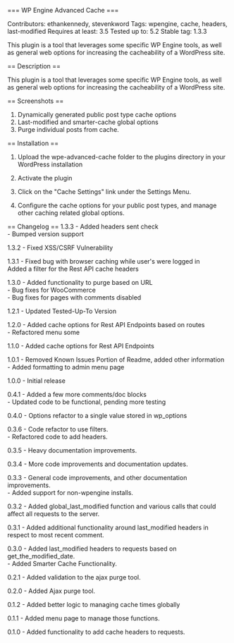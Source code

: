 === WP Engine Advanced Cache ===

Contributors: ethankennedy, stevenkword
Tags: wpengine, cache, headers, last-modified
Requires at least: 3.5
Tested up to: 5.2
Stable tag: 1.3.3

This plugin is a tool that leverages some specific WP Engine tools, as well as general web options for increasing the cacheability of a WordPress site.

== Description ==

This plugin is a tool that leverages some specific WP Engine tools, as well as general web options for increasing the cacheability of a WordPress site.

== Screenshots ==

1. Dynamically generated public post type cache options
2. Last-modified and smarter-cache global options
3. Purge individual posts from cache.

== Installation ==

1. Upload the wpe-advanced-cache folder to the plugins directory in your WordPress installation

2. Activate the plugin

3. Click on the "Cache Settings" link under the Settings Menu.

4. Configure the cache options for your public post types, and manage other caching related global options.

== Changelog ==
1.3.3 - Added headers sent check\
	  - Bumped version support

1.3.2 - Fixed XSS/CSRF Vulnerability

1.3.1 - Fixed bug with browser caching while user's were logged in\
		Added a filter for the Rest API cache headers

1.3.0 - Added functionality to purge based on URL\
			- Bug fixes for WooCommerce\
			- Bug fixes for pages with comments disabled

1.2.1 - Updated Tested-Up-To Version

1.2.0 - Added cache options for Rest API Endpoints based on routes\
			- Refactored menu some

1.1.0 - Added cache options for Rest API Endpoints

1.0.1 - Removed Known Issues Portion of Readme, added other information\
			- Added formatting to admin menu page

1.0.0 - Initial release

0.4.1 - Added a few more comments/doc blocks\
			- Updated code to be functional, pending more testing

0.4.0 - Options refactor to a single value stored in wp_options

0.3.6 - Code refactor to use filters.\
			- Refactored code to add headers.

0.3.5 - Heavy documentation improvements.

0.3.4 - More code improvements and documentation updates.

0.3.3 - General code improvements, and other documentation improvements.\
			- Added support for non-wpengine installs.

0.3.2 - Added global_last_modified function and various calls that could affect all requests to the server.

0.3.1 - Added additional functionality around last_modified headers in respect to most recent comment.

0.3.0 - Added last_modified headers to requests based on get_the_modified_date.\
			- Added Smarter Cache Functionality.

0.2.1 - Added validation to the ajax purge tool.

0.2.0 - Added Ajax purge tool.

0.1.2 - Added better logic to managing cache times globally

0.1.1 - Added menu page to manage those functions.

0.1.0 - Added functionality to add cache headers to requests.
